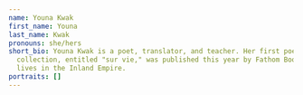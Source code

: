 ```yaml
---
name: Youna Kwak
first_name: Youna
last_name: Kwak
pronouns: she/hers
short_bio: Youna Kwak is a poet, translator, and teacher. Her first poetry
  collection, entitled "sur vie," was published this year by Fathom Books. She
  lives in the Inland Empire.
portraits: []
---
```

